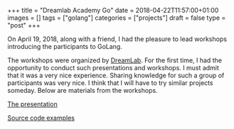 +++
title = "Dreamlab Academy Go"
date = 2018-04-22T11:57:00+01:00
images = []
tags = ["golang"]
categories = ["projects"]
draft = false
type = "post"
+++

On April 19, 2018, along with a friend, I had the pleasure to lead workshops introducing the participants to GoLang.

The workshops were organized by [DreamLab](https://www.dreamlab.pl). For the first time, I had the opportunity to conduct such presentations and workshops. I must admit that it was a very nice experience. Sharing knowledge for such a group of participants was very nice. I think that I will have to try similar projects someday. Below are materials from the workshops.

[The presentation](http://github.com/DreamLab/dl-academy-go/blob/master/resources/GoLangIntroduction.pdf)

[Source code examples](http://github.com/DreamLab/dl-academy-go/tree/master/golang-talk-examples)
